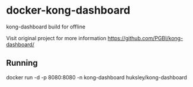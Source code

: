 # docker-kong-dashboard
kong-dashboard build for offline

Visit original project for more information
https://github.com/PGBI/kong-dashboard/


## Running
docker run -d -p 8080:8080 -n kong-dashboard huksley/kong-dashboard
